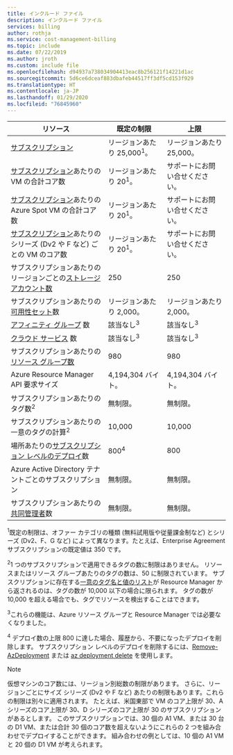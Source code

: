 ```yaml
---
title: インクルード ファイル
description: インクルード ファイル
services: billing
author: rothja
ms.service: cost-management-billing
ms.topic: include
ms.date: 07/22/2019
ms.author: jroth
ms.custom: include file
ms.openlocfilehash: d94937a738034904413eac8b256121f14221d1ac
ms.sourcegitcommit: 5d6ce6dceaf883dbafeb44517ff3df5cd153f929
ms.translationtype: HT
ms.contentlocale: ja-JP
ms.lasthandoff: 01/29/2020
ms.locfileid: "76845960"
---
```

| リソース | 既定の制限 | 上限 |
| --- | --- | --- |
| [サブスクリプション](../articles/billing-buy-sign-up-azure-subscription.md) |リージョンあたり 25,000<sup>1</sup>。 |リージョンあたり 25,000。 |
| [サブスクリプション](../articles/billing-buy-sign-up-azure-subscription.md)あたりの VM の合計コア数 |リージョンあたり 20<sup>1</sup>。 | サポートにお問い合せください。 |
| [サブスクリプション](../articles/billing-buy-sign-up-azure-subscription.md)あたりの Azure Spot VM の合計コア数 |リージョンあたり 20<sup>1</sup>。 | サポートにお問い合せください。 |
| [サブスクリプション](../articles/billing-buy-sign-up-azure-subscription.md)あたりのシリーズ (Dv2 や F など) ごとの VM のコア数 |リージョンあたり 20<sup>1</sup>。 | サポートにお問い合せください。 |
| サブスクリプションあたりのリージョンごとの[ストレージ アカウント数](../articles/storage/common/storage-account-create.md) |250 |250 |
| サブスクリプションあたりの[可用性セット](../articles/virtual-machines/windows/manage-availability.md#configure-multiple-virtual-machines-in-an-availability-set-for-redundancy)数 |リージョンあたり 2,000。 |リージョンあたり 2,000。 |
| [アフィニティ グループ](../articles/virtual-network/virtual-networks-migrate-to-regional-vnet.md) 数 |該当なし<sup>3</sup> |該当なし<sup>3</sup> |
| [クラウド サービス](../articles/cloud-services/cloud-services-choose-me.md) 数 |該当なし<sup>3</sup> |該当なし<sup>3</sup> |
| サブスクリプションあたりの[リソース グループ数](../articles/azure-resource-manager/management/overview.md) |980 |980 |
| Azure Resource Manager API 要求サイズ |4,194,304 バイト。 |4,194,304 バイト。 |
| サブスクリプションあたりのタグ数<sup>2</sup> |無制限。 |無制限。 |
| サブスクリプションあたりの一意のタグの計算<sup>2</sup> | 10,000 | 10,000 |
| 場所あたりの[サブスクリプション レベルのデプロイ](../articles/azure-resource-manager/templates/deploy-to-subscription.md)数 | 800<sup>4</sup> | 800 |
| Azure Active Directory テナントごとのサブスクリプション | 無制限。 | 無制限。 |
| サブスクリプションあたりの[共同管理者](../articles/cost-management-billing/manage/add-change-subscription-administrator.md)数 |無制限。 |無制限。 |

<sup>1</sup>既定の制限は、オファー カテゴリの種類 (無料試用版や従量課金制など) とシリーズ (Dv2、F、G など) によって異なります。たとえば、Enterprise Agreement サブスクリプションの既定値は 350 です。

<sup>2</sup>1 つのサブスクリプションで適用できるタグの数に制限はありません。 リソースまたはリソース グループあたりのタグの数は、50 に制限されています。 サブスクリプションに存在する[一意のタグ名と値のリスト](/rest/api/resources/tags)が Resource Manager から返されるのは、タグの数が 10,000 以下の場合に限られます。 タグの数が 10,000 を超える場合でも、タグでリソースを検出することはできます。  

<sup>3</sup>これらの機能は、Azure リソース グループと Resource Manager では必要なくなりました。

<sup>4</sup> デプロイ数の上限 800 に達した場合、履歴から、不要になったデプロイを削除します。 サブスクリプション レベルのデプロイを削除するには、[Remove-AzDeployment](/powershell/module/az.resources/Remove-AzDeployment) または [az deployment delete](/cli/azure/deployment?view=azure-cli-latest#az-deployment-delete) を使用します。

> [!NOTE]
> 仮想マシンのコア数には、リージョン別総数の制限があります。 さらに、リージョンごとにサイズ シリーズ (Dv2 や F など) あたりの制限もあります。これらの制限は別々に適用されます。 たとえば、米国東部で VM のコア上限が 30、A シリーズのコア上限が 30、D シリーズのコア上限が 30 のサブスクリプションがあるとします。 このサブスクリプションでは、30 個の A1 VM、または 30 台の D1 VM、または合計 30 個のコア数を超えないようにこれらの 2 つを組み合わせでデプロイすることができます。 組み合わせの例としては、10 個の A1 VM と 20 個の D1 VM が考えられます。  
> <!-- -->
> 
> 


